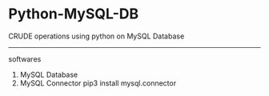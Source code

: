 # Python-MySQL-DB

CRUDE operations using python on MySQL Database

-------------------------------------------------------------------------------------
softwares
1. MySQL Database
2. MySQL Connector
pip3 install mysql.connector
